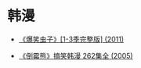 # 韩漫

- [《爆笑虫子》[1-3季完整版] (2011)](https://www.aliyundrive.com/s/sNekjuR9Dm3)

- [《倒霉熊》搞笑韩漫 262集全 (2005)](https://www.aliyundrive.com/s/7ohAQA4sG7P)
